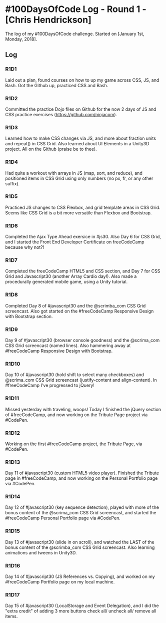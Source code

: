 # #100DaysOfCode Log - Round 1 - [Chris Hendrickson]

The log of my #100DaysOfCode challenge. Started on [January 1st, Monday, 2018].

## Log

### R1D1 
Laid out a plan, found courses on how to up my game across CSS, JS, and Bash. Got the Github up, practiced CSS and Bash.

### R1D2
Committed the practice Dojo files on Github for the now 2 days of JS and CSS practice exercises (https://github.com/ninjacom).

### R1D3
Learned how to make CSS changes via JS, and more about fraction units and repeat() in CSS Grid. Also learned about UI Elements in a Unity3D project. All on the Github (praise be to thee).

### R1D4
Had quite a workout with arrays in JS (map, sort, and reduce), and positioned items in CSS Grid using only numbers (no px, fr, or any other suffix).

### R1D5
Practiced JS changes to CSS Flexbox, and grid template areas in CSS Grid. Seems like CSS Grid is a bit more versatile than Flexbox and Bootstrap.

### R1D6
Completed the Ajax Type Ahead exersice in #js30. Also Day 6 for CSS Grid, and I started the Front End Developer Certificate on freeCodeCamp because why not?!

### R1D7
Completed the freeCodeCamp HTML5 and CSS section, and Day 7 for CSS Grid and Javascript30 (another Array Cardio day!). Also made a procedurally generated mobile game, using a Unity tutorial.

### R1D8
Completed Day 8 of #javascript30 and the @scrimba_com CSS Grid screencast. Also got started on the #freeCodeCamp Responsive Design with Bootstrap section.

### R1D9
Day 9 of #javascript30 (browser console goodness) and the @scrima_com CSS Grid screencast (named lines). Also hammering away at #freeCodeCamp Responsive Design with Bootstrap.

### R1D10
Day 10 of #javascript30 (hold shift to select many checkboxes) and @scrima_com CSS Grid screencast (justify-content and align-content). In #freeCodeCamp I've progressed to jQuery!

### R1D11
Missed yesterday with traveling, woops! Today I finished the jQuery section of #freeCodeCamp, and now working on the Tribute Page project via #CodePen.

### R1D12
Working on the first #freeCodeCamp project, the Tribute Page, via #CodePen.

### R1D13
Day 11 of #javascript30 (custom HTML5 video player). Finished the Tribute page in #freeCodeCamp, and now working on the Personal Portfolio page via #CodePen. 

### R1D14
Day 12 of #javascript30 (key sequence detection), played with more of the bonus content of the @scrima_com CSS Grid screencast, and started the #freeCodeCamp Personal Portfolio page via #CodePen.

### R1D15
Day 13 of #javascript30 (slide in on scroll), and watched the LAST of the bonus content of the @scrimba_com CSS Grid screencast. Also learning animations and tweens in Unity3D.

### R1D16
Day 14 of #javascript30 (JS References vs. Copying), and worked on my #freeCodeCamp Portfolio page on my local machine.

### R1D17
Day 15 of #javascript30 (LocalStorage and Event Delegation), and I did the "extra credit" of adding 3 more buttons check all/ uncheck all/ remove all items.